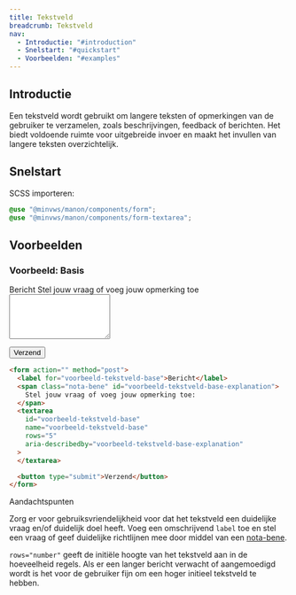 ```yaml
---
title: Tekstveld
breadcrumb: Tekstveld
nav:
  - Introductie: "#introduction"
  - Snelstart: "#quickstart"
  - Voorbeelden: "#examples"
---
```


<h2 id="introduction">Introductie</h2>

Een tekstveld wordt gebruikt om langere teksten of opmerkingen van de gebruiker te verzamelen, zoals beschrijvingen, feedback of berichten. Het biedt voldoende ruimte voor uitgebreide invoer en maakt het invullen van langere teksten overzichtelijk.

<h2 id="quickstart">Snelstart</h2>
SCSS importeren:

```scss
@use "@minvws/manon/components/form";
@use "@minvws/manon/components/form-textarea";
```

<h2 id="examples">Voorbeelden</h2>

### Voorbeeld: Basis

<form action="" method="post">
  <label for="voorbeeld-tekstveld-base">Bericht</label>
  <span class="nota-bene" id="voorbeeld-tekstveld-base-explanation"
    >Stel jouw vraag of voeg jouw opmerking toe
  </span>
  <textarea
    id="voorbeeld-tekstveld-base"
    name="voorbeeld-tekstveld-base"
    rows="5"
    aria-describedby="voorbeeld-tekstveld-base-explanation"
  ></textarea>

<button type="submit">Verzend</button>

</form>

```html
<form action="" method="post">
  <label for="voorbeeld-tekstveld-base">Bericht</label>
  <span class="nota-bene" id="voorbeeld-tekstveld-base-explanation">
    Stel jouw vraag of voeg jouw opmerking toe:
  </span>
  <textarea
    id="voorbeeld-tekstveld-base"
    name="voorbeeld-tekstveld-base"
    rows="5"
    aria-describedby="voorbeeld-tekstveld-base-explanation"
  >
  </textarea>

  <button type="submit">Verzend</button>
</form>
```

<div class="explanation">
  <span class="notification-type">
    <span class="icon icon-informative" aria-hidden="true"></span>
    Aandachtspunten
  </span>
    <p>
      Zorg er voor gebruiksvriendelijkheid voor dat het tekstveld een
      duidelijke vraag en/of duidelijk doel heeft. Voeg een omschrijvend <code>label</code>
      toe en stel een vraag of geef duidelijke richtlijnen mee door middel van een <a href="/library/typography/nota-bene">nota-bene</a>.
    </p>
    <p>
    <code>rows="number"</code> geeft de initiële hoogte van het tekstveld aan in de
    hoeveelheid regels. Als er een langer bericht verwacht of aangemoedigd wordt
    is het voor de gebruiker fijn om een hoger initieel tekstveld te hebben.
    </p>
</div>
